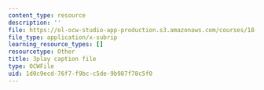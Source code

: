 ```yaml
---
content_type: resource
description: ''
file: https://ol-ocw-studio-app-production.s3.amazonaws.com/courses/18-01sc-single-variable-calculus-fall-2010/1d0c9ecd76f7f9bcc5de9b987f78c5f0_eHJuAByQf5A.srt
file_type: application/x-subrip
learning_resource_types: []
resourcetype: Other
title: 3play caption file
type: OCWFile
uid: 1d0c9ecd-76f7-f9bc-c5de-9b987f78c5f0
---
```

